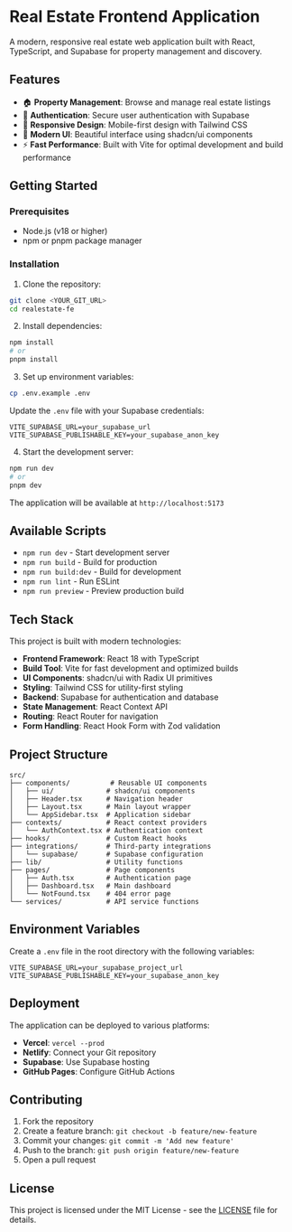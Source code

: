 # Real Estate Frontend Application

A modern, responsive real estate web application built with React, TypeScript, and Supabase for property management and discovery.

## Features

- 🏠 **Property Management**: Browse and manage real estate listings
- 🔐 **Authentication**: Secure user authentication with Supabase
- 📱 **Responsive Design**: Mobile-first design with Tailwind CSS
- 🎨 **Modern UI**: Beautiful interface using shadcn/ui components
- ⚡ **Fast Performance**: Built with Vite for optimal development and build performance

## Getting Started

### Prerequisites

- Node.js (v18 or higher)
- npm or pnpm package manager

### Installation

1. Clone the repository:

```bash
git clone <YOUR_GIT_URL>
cd realestate-fe
```

2. Install dependencies:

```bash
npm install
# or
pnpm install
```

3. Set up environment variables:

```bash
cp .env.example .env
```

Update the `.env` file with your Supabase credentials:

```env
VITE_SUPABASE_URL=your_supabase_url
VITE_SUPABASE_PUBLISHABLE_KEY=your_supabase_anon_key
```

4. Start the development server:

```bash
npm run dev
# or
pnpm dev
```

The application will be available at `http://localhost:5173`

## Available Scripts

- `npm run dev` - Start development server
- `npm run build` - Build for production
- `npm run build:dev` - Build for development
- `npm run lint` - Run ESLint
- `npm run preview` - Preview production build

## Tech Stack

This project is built with modern technologies:

- **Frontend Framework**: React 18 with TypeScript
- **Build Tool**: Vite for fast development and optimized builds
- **UI Components**: shadcn/ui with Radix UI primitives
- **Styling**: Tailwind CSS for utility-first styling
- **Backend**: Supabase for authentication and database
- **State Management**: React Context API
- **Routing**: React Router for navigation
- **Form Handling**: React Hook Form with Zod validation

## Project Structure

```text
src/
├── components/          # Reusable UI components
│   ├── ui/             # shadcn/ui components
│   ├── Header.tsx      # Navigation header
│   ├── Layout.tsx      # Main layout wrapper
│   └── AppSidebar.tsx  # Application sidebar
├── contexts/           # React context providers
│   └── AuthContext.tsx # Authentication context
├── hooks/              # Custom React hooks
├── integrations/       # Third-party integrations
│   └── supabase/       # Supabase configuration
├── lib/                # Utility functions
├── pages/              # Page components
│   ├── Auth.tsx        # Authentication page
│   ├── Dashboard.tsx   # Main dashboard
│   └── NotFound.tsx    # 404 error page
└── services/           # API service functions
```

## Environment Variables

Create a `.env` file in the root directory with the following variables:

```env
VITE_SUPABASE_URL=your_supabase_project_url
VITE_SUPABASE_PUBLISHABLE_KEY=your_supabase_anon_key
```

## Deployment

The application can be deployed to various platforms:

- **Vercel**: `vercel --prod`
- **Netlify**: Connect your Git repository
- **Supabase**: Use Supabase hosting
- **GitHub Pages**: Configure GitHub Actions

## Contributing

1. Fork the repository
2. Create a feature branch: `git checkout -b feature/new-feature`
3. Commit your changes: `git commit -m 'Add new feature'`
4. Push to the branch: `git push origin feature/new-feature`
5. Open a pull request

## License

This project is licensed under the MIT License - see the [LICENSE](LICENSE) file for details.

